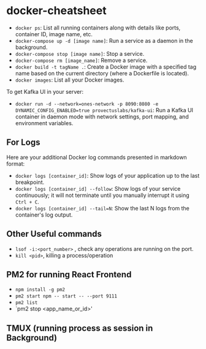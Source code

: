 # docker-cheatsheet

- `docker ps`: List all running containers along with details like ports, container ID, image name, etc.
- `docker-compose up -d [image name]`: Run a service as a daemon in the background.
- `docker-compose stop [image name]`: Stop a service.
- `docker-compose rm [image_name]`: Remove a service.
- `docker build -t tagName .`: Create a Docker image with a specified tag name based on the current directory (where a Dockerfile is located).
- `docker images`: List all your Docker images.

To get Kafka UI in your server:

- `docker run -d --network=ones-network -p 8090:8080 -e DYNAMIC_CONFIG_ENABLED=true provectuslabs/kafka-ui`: Run a Kafka UI container in daemon mode with network settings, port mapping, and environment variables.

## For Logs
Here are your additional Docker log commands presented in markdown format:

- `docker logs [container_id]`: Show logs of your application up to the last breakpoint.
- `docker logs [container_id] --follow`: Show logs of your service continuously; it will not terminate until you manually interrupt it using `Ctrl + C`.
- `docker logs [container_id] --tail=N`: Show the last N logs from the container's log output.

## Other Useful commands

- `lsof -i:<port_number>` , check any operations are running on the port.
- `kill <pid>`, killing a process/operation

## PM2 for running React Frontend 
- `npm install -g pm2`
- `pm2 start npm -- start -- --port 9111`
- `pm2 list`
- `pm2 stop <app_name_or_id>'

## TMUX (running process as session in Background)
